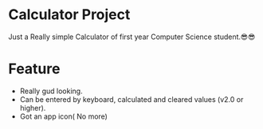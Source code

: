 # Calculator Project
Just a Really simple Calculator of first year Computer Science student.😎😎
# Feature
- Really gud looking.
- Can be entered by keyboard, calculated and cleared values (v2.0 or higher).
- Got an app icon( No more)
